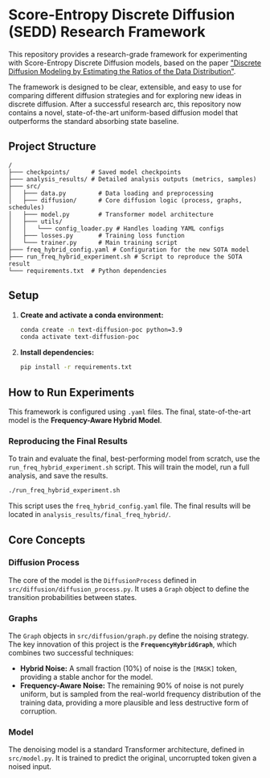 # Score-Entropy Discrete Diffusion (SEDD) Research Framework

This repository provides a research-grade framework for experimenting with Score-Entropy Discrete Diffusion models, based on the paper ["Discrete Diffusion Modeling by Estimating the Ratios of the Data Distribution"](https://arxiv.org/abs/2310.16834).

The framework is designed to be clear, extensible, and easy to use for comparing different diffusion strategies and for exploring new ideas in discrete diffusion. After a successful research arc, this repository now contains a novel, state-of-the-art uniform-based diffusion model that outperforms the standard absorbing state baseline.

## Project Structure

```
/
├─── checkpoints/      # Saved model checkpoints
├─── analysis_results/ # Detailed analysis outputs (metrics, samples)
├─── src/
│   ├─── data.py         # Data loading and preprocessing
│   ├─── diffusion/      # Core diffusion logic (process, graphs, schedules)
│   ├─── model.py        # Transformer model architecture
│   ├─── utils/
│   │   └─── config_loader.py # Handles loading YAML configs
│   ├─── losses.py       # Training loss function
│   └─── trainer.py      # Main training script
├─── freq_hybrid_config.yaml # Configuration for the new SOTA model
├─── run_freq_hybrid_experiment.sh # Script to reproduce the SOTA result
└─── requirements.txt  # Python dependencies
```

## Setup

1.  **Create and activate a conda environment:**
    ```bash
    conda create -n text-diffusion-poc python=3.9
    conda activate text-diffusion-poc
    ```

2.  **Install dependencies:**
    ```bash
    pip install -r requirements.txt
    ```

## How to Run Experiments

This framework is configured using `.yaml` files. The final, state-of-the-art model is the **Frequency-Aware Hybrid Model**.

### Reproducing the Final Results

To train and evaluate the final, best-performing model from scratch, use the `run_freq_hybrid_experiment.sh` script. This will train the model, run a full analysis, and save the results.
```bash
./run_freq_hybrid_experiment.sh
```
This script uses the `freq_hybrid_config.yaml` file. The final results will be located in `analysis_results/final_freq_hybrid/`.

## Core Concepts

### Diffusion Process

The core of the model is the `DiffusionProcess` defined in `src/diffusion/diffusion_process.py`. It uses a `Graph` object to define the transition probabilities between states.

### Graphs

The `Graph` objects in `src/diffusion/graph.py` define the noising strategy. The key innovation of this project is the **`FrequencyHybridGraph`**, which combines two successful techniques:
-   **Hybrid Noise:** A small fraction (10%) of noise is the `[MASK]` token, providing a stable anchor for the model.
-   **Frequency-Aware Noise:** The remaining 90% of noise is not purely uniform, but is sampled from the real-world frequency distribution of the training data, providing a more plausible and less destructive form of corruption.

### Model

The denoising model is a standard Transformer architecture, defined in `src/model.py`. It is trained to predict the original, uncorrupted token given a noised input.

